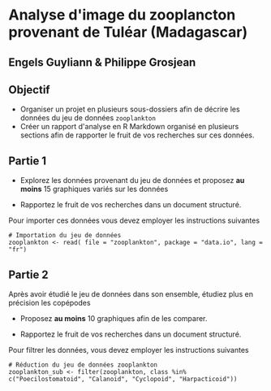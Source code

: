 # Analyse d'image du zooplancton provenant de Tuléar (Madagascar)
## Engels Guyliann & Philippe Grosjean

## Objectif

- Organiser un projet en plusieurs sous-dossiers afin de décrire les données du jeu de données `zooplankton` 
- Créer un rapport d'analyse en R Markdown organisé en plusieurs sections afin de rapporter le fruit de vos recherches sur ces données.

## Partie 1

- Explorez les données provenant du jeu de données et proposez **au moins** 15 graphiques variés sur les données

- Rapportez le fruit de vos recherches dans un document structuré.

Pour importer ces données vous devez employer les instructions suivantes

```
# Importation du jeu de données
zooplankton <- read( file = "zooplankton", package = "data.io", lang = "fr")
```

## Partie 2

Après avoir étudié le jeu de données dans son ensemble, étudiez plus en précision les copépodes 

- Proposez  **au moins** 10 graphiques afin de les comparer. 

- Rapportez le fruit de vos recherches dans un document structuré.

Pour filtrer les données, vous devez employer les instructions suivantes
 
```
# Réduction du jeu de données zooplankton
zooplankton_sub <- filter(zooplankton, class %in% c("Poecilostomatoid", "Calanoid", "Cyclopoid", "Harpacticoid"))
```


